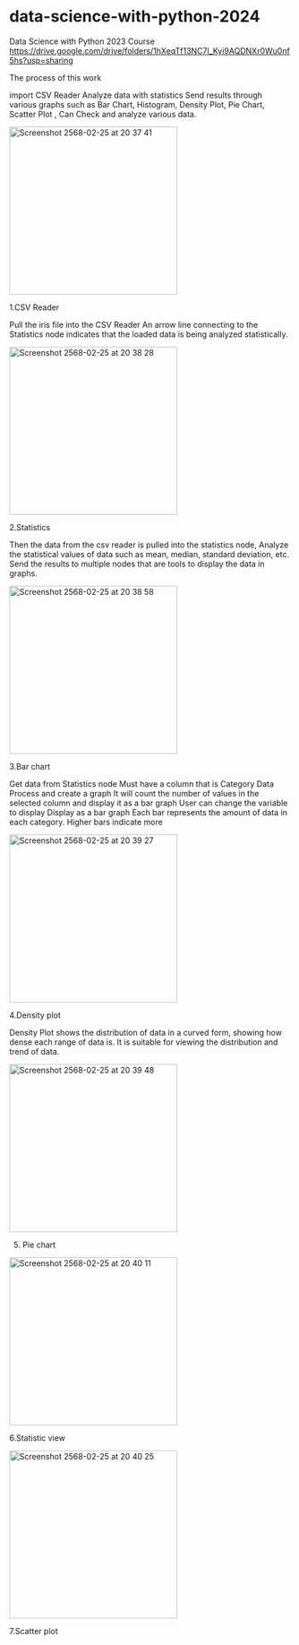 # data-science-with-python-2024
Data Science with Python 2023 Course
https://drive.google.com/drive/folders/1hXeqTf13NC7l_Kyi9AQDNXr0Wu0nf5hs?usp=sharing

The process of this work

import CSV Reader
Analyze data with statistics
Send results through various graphs such as Bar Chart, Histogram, Density Plot, Pie Chart, Scatter Plot , Can Check and analyze various data.

<img width="300" alt="Screenshot 2568-02-25 at 20 37 41" src="https://github.com/user-attachments/assets/5c24282c-3451-41fc-85cc-f255ec637267" />

1.CSV Reader

Pull the iris file into the CSV Reader An arrow line connecting to the Statistics node indicates that the loaded data is being analyzed statistically.

<img width="300" alt="Screenshot 2568-02-25 at 20 38 28" src="https://github.com/user-attachments/assets/0a2c781b-b6f5-4f42-b9a1-26cdb518dde6" />

2.Statistics

Then the data from the csv reader is pulled into the statistics node, Analyze the statistical values ​​of data such as mean, median, standard deviation, etc.
Send the results to multiple nodes that are tools to display the data in graphs.

<img width="300" alt="Screenshot 2568-02-25 at 20 38 58" src="https://github.com/user-attachments/assets/bed25c49-0959-4f6c-ad6a-a8f6358d65e3" />

3.Bar chart

Get data from Statistics node Must have a column that is Category Data
Process and create a graph It will count the number of values ​​in the selected column 
and display it as a bar graph User can change the variable to display
Display as a bar graph Each bar represents the amount of data in each category.
Higher bars indicate more

<img width="300" alt="Screenshot 2568-02-25 at 20 39 27" src="https://github.com/user-attachments/assets/ea329011-3339-4bbd-8c56-27449042fb15" />

4.Density plot

Density Plot shows the distribution of data in a curved form, showing how dense each range of data is. It is suitable for viewing the distribution and trend of data.

<img width="300" alt="Screenshot 2568-02-25 at 20 39 48" src="https://github.com/user-attachments/assets/557b259e-656c-4c40-83de-ed300a4c632b" />

5. Pie chart

<img width="300" alt="Screenshot 2568-02-25 at 20 40 11" src="https://github.com/user-attachments/assets/485103dd-b396-4c6a-89c2-9431e42f4395" />

6.Statistic view

<img width="300" alt="Screenshot 2568-02-25 at 20 40 25" src="https://github.com/user-attachments/assets/5eca7b11-4c6a-43f8-848a-bae7bef0c54a" />

7.Scatter plot
